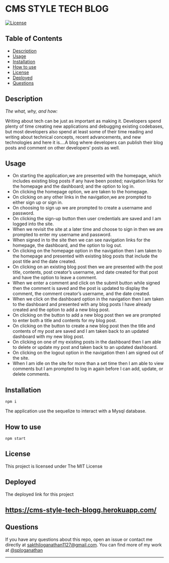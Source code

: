 # CMS STYLE TECH BLOG

[![License](https://img.shields.io/badge/License-MIT-yellow.svg)](https://opensource.org/licenses/MIT)

## Table of Contents

* [Description](#description)
* [Usage](#usage)
* [Installation](#installation)
* [How to use](#how-to-use)
* [License](#license)
* [Deployed](#deployed)
* [Questions](#questions)

## Description 
    
*The what, why, and how:* 
      
Writing about tech can be just as important as making it. Developers spend plenty of time creating new applications and debugging existing codebases, but most developers also spend at least some of their time reading and writing about technical concepts, recent advancements, and new technologies and here it is....A blog where developers can publish their blog posts and comment on other developers’ posts as well. 

## Usage

* On starting the application,we are presented with the homepage, which includes existing blog posts if any have been posted; navigation links for the homepage and the dashboard; and the option to log in.
* On clicking the homepage option, we are taken to the homepage.
* On clicking on any other links in the navigation,we are prompted to either sign up or sign in.
* On choosing to sign up we are prompted to create a username and password.
* On clicking the sign-up button then user credentials are saved and I am logged into the site.
* When we revisit the site at a later time and choose to sign in then we are prompted to enter my username and password.
* When signed in to the site then we can see navigation links for the homepage, the dashboard, and the option to log out.
* On clicking on the homepage option in the navigation then I am taken to the homepage and presented with existing blog posts that include the post title and the date created.
* On clicking on an existing blog post then we are presented with the post title, contents, post creator’s username, and date created for that post and have the option to leave a comment.
* When we enter a comment and click on the submit button while signed then the comment is saved and the post is updated to display the comment, the comment creator’s username, and the date created.
* When we click on the dashboard option in the navigation then I am taken to the dashboard and presented with any blog posts I have already created and the option to add a new blog post.
* On clicking on the button to add a new blog post then we are prompted to enter both a title and contents for my blog post.
* On clicking on the button to create a new blog post then the title and contents of my post are saved and I am taken back to an updated dashboard with my new blog post.
* On clicking on one of my existing posts in the dashboard then I am able to delete or update my post and taken back to an updated dashboard.
* On clicking on the logout option in the navigation then I am signed out of the site.
* When I am idle on the site for more than a set time then I am able to view comments but I am prompted to log in again before I can add, update, or delete comments.

## Installation

  ```npm i```
  
  The application use the sequelize to interact with a Mysql database.

## How to use

```npm start```

## License
  
This project is licensed under The MIT License

## Deployed

The deployed link for this project
## https://cms-style-tech-blogg.herokuapp.com/

## Questions

If you have any questions about this repo, open an issue or contact me directly at sakthiloganathan1127@gmail.com. You can find more of my work at [@sploganathan](https://github.com/sploganathan)

   
---
